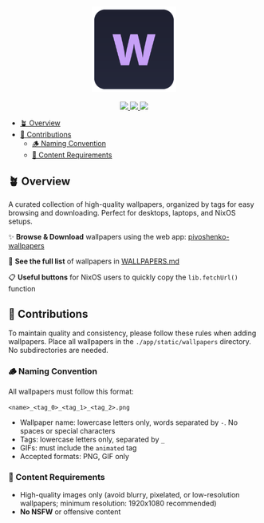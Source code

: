 <h3 align="center">
  <img src="assets/logo.svg" width="170px" alt="Logo"/><br/>
</h3>

<p align="center">
  <a href="https://github.com/pivoshenko/wallpapers/stargazers">
    <img src="https://img.shields.io/github/stars/pivoshenko/wallpapers?style=for-the-badge&logo=starship&color=c6a0f6&logoColor=cad3f5&labelColor=302d41">
  </a>
  <a href="https://github.com/pivoshenko/wallpapers/contributors">
    <img src="https://img.shields.io/github/contributors/pivoshenko/wallpapers?style=for-the-badge&logo=github&color=ed8796&logoColor=cad3f5&labelColor=302d41">
  </a>
  <a href="https://github.com/pivoshenko/wallpapers">
      <img src="https://img.shields.io/github/repo-size/pivoshenko/wallpapers?style=for-the-badge&logo=hackthebox&color=a6da95&logoColor=cad3f5&labelColor=302d41">
  </a>
</p>

- [🪴 Overview](#-overview)
- [👐 Contributions](#-contributions)
  - [🪵 Naming Convention](#-naming-convention)
  - [🌙 Content Requirements](#-content-requirements)

## 🪴 Overview

A curated collection of high-quality wallpapers, organized by tags for easy browsing and downloading. Perfect for desktops, laptops, and NixOS setups.

✨ **Browse & Download** wallpapers using the web app: [pivoshenko-wallpapers](https://pivoshenko-wallpapers.netlify.app)

📄 **See the full list** of wallpapers in [WALLPAPERS.md](./WALLPAPERS.md)

📋 **Useful buttons** for NixOS users to quickly copy the `lib.fetchUrl()` function

## 👐 Contributions

To maintain quality and consistency, please follow these rules when adding wallpapers. Place all wallpapers in the `./app/static/wallpapers` directory. No subdirectories are needed.

### 🪵 Naming Convention

All wallpapers must follow this format:

`<name>_<tag_0>_<tag_1>_<tag_2>.png`

- Wallpaper name: lowercase letters only, words separated by `-`. No spaces or special characters
- Tags: lowercase letters only, separated by `_`
- GIFs: must include the `animated` tag
- Accepted formats: PNG, GIF only

### 🌙 Content Requirements

- High-quality images only (avoid blurry, pixelated, or low-resolution wallpapers; minimum resolution: 1920x1080 recommended)
- **No NSFW** or offensive content
